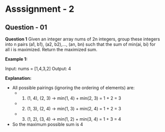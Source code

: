 # Asssignment - 2
## Question - 01

**Question 1**
Given an integer array nums of 2n integers, group these integers into n pairs (a1, b1), (a2, b2),..., (an, bn) such that the sum of min(ai, bi) for all i is maximized. Return the maximized sum.

**Example 1:**

Input: nums = [1,4,3,2]
Output: 4

**Explanation:** 
- All possible pairings (ignoring the ordering of elements) are:
    - 1. (1, 4), (2, 3) -> min(1, 4) + min(2, 3) = 1 + 2 = 3
    - 2. (1, 3), (2, 4) -> min(1, 3) + min(2, 4) = 1 + 2 = 3
    - 3. (1, 2), (3, 4) -> min(1, 2) + min(3, 4) = 1 + 3 = 4
- So the maximum possible sum is 4